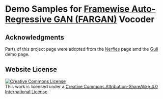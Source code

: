 # Demo Samples for [Framewise Auto-Regressive GAN (FARGAN)](https://arxiv.org/abs/2405.21069) Vocoder

## Acknowledgments
Parts of this project page were adopted from the [Nerfies](https://nerfies.github.io/) page amd the [Gull](https://yluo42.github.io/Gull/) demo page.

## Website License
<a rel="license" href="http://creativecommons.org/licenses/by-sa/4.0/"><img alt="Creative Commons License" style="border-width:0" src="https://i.creativecommons.org/l/by-sa/4.0/88x31.png" /></a><br />This work is licensed under a <a rel="license" href="http://creativecommons.org/licenses/by-sa/4.0/">Creative Commons Attribution-ShareAlike 4.0 International License</a>.
